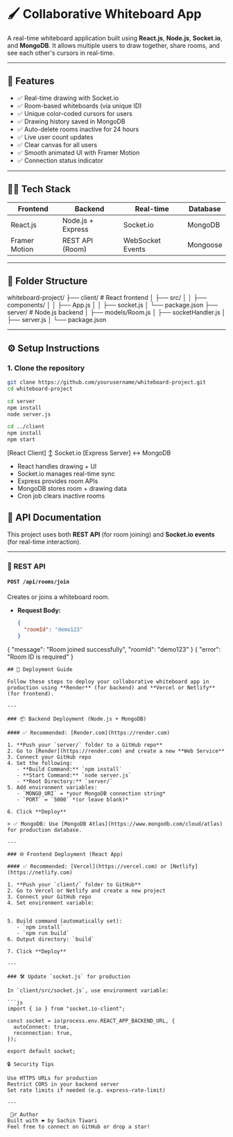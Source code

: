 # 🖌️ Collaborative Whiteboard App

A real-time whiteboard application built using **React.js**, **Node.js**, **Socket.io**, and **MongoDB**. It allows multiple users to draw together, share rooms, and see each other's cursors in real-time.

---

## 🚀 Features

- ✅ Real-time drawing with Socket.io
- ✅ Room-based whiteboards (via unique ID)
- ✅ Unique color-coded cursors for users
- ✅ Drawing history saved in MongoDB
- ✅ Auto-delete rooms inactive for 24 hours
- ✅ Live user count updates
- ✅ Clear canvas for all users
- ✅ Smooth animated UI with Framer Motion
- ✅ Connection status indicator


---

## 🧑‍💻 Tech Stack

| Frontend      | Backend           | Real-time        | Database   |
|---------------|-------------------|------------------|------------|
| React.js      | Node.js + Express | Socket.io        | MongoDB    |
| Framer Motion | REST API (Room)   | WebSocket Events | Mongoose   |

---

## 📁 Folder Structure
whiteboard-project/
├── client/ # React frontend
│ ├── src/
│ │ ├── components/
│ │ ├── App.js
│ │ ├── socket.js
│ └── package.json
├── server/ # Node.js backend
│ ├── models/Room.js
│ ├── socketHandler.js
│ ├── server.js
│ └── package.json

---

## ⚙️ Setup Instructions

### 1. Clone the repository

```bash
git clone https://github.com/yourusername/whiteboard-project.git
cd whiteboard-project

cd server
npm install
node server.js

cd ../client
npm install
npm start
```
[React Client]
   ↕ Socket.io
[Express Server]
   ↔ MongoDB

- React handles drawing + UI
- Socket.io manages real-time sync
- Express provides room APIs
- MongoDB stores room + drawing data
- Cron job clears inactive rooms
## 🔌 API Documentation

This project uses both **REST API** (for room joining) and **Socket.io events** (for real-time interaction).

---

### 📡 REST API

#### `POST /api/rooms/join`

Creates or joins a whiteboard room.

- **Request Body:**
  ```json
  {
    "roomId": "demo123"
  }
{
  "message": "Room joined successfully",
  "roomId": "demo123"
}
{
  "error": "Room ID is required"
}
```
## 🚀 Deployment Guide

Follow these steps to deploy your collaborative whiteboard app in production using **Render** (for backend) and **Vercel or Netlify** (for frontend).

---

### 📦 Backend Deployment (Node.js + MongoDB)

#### ✅ Recommended: [Render.com](https://render.com)

1. **Push your `server/` folder to a GitHub repo**
2. Go to [Render](https://render.com) and create a new **Web Service**
3. Connect your GitHub repo
4. Set the following:
   - **Build Command:** `npm install`
   - **Start Command:** `node server.js`
   - **Root Directory:** `server/`
5. Add environment variables:
   - `MONGO_URI` = *your MongoDB connection string*
   - `PORT` = `5000` *(or leave blank)*

6. Click **Deploy**

> ✅ MongoDB: Use [MongoDB Atlas](https://www.mongodb.com/cloud/atlas) for production database.

---

### 🌐 Frontend Deployment (React App)

#### ✅ Recommended: [Vercel](https://vercel.com) or [Netlify](https://netlify.com)

1. **Push your `client/` folder to GitHub**
2. Go to Vercel or Netlify and create a new project
3. Connect your GitHub repo
4. Set environment variable:


5. Build command (automatically set):
   - `npm install`
   - `npm run build`
6. Output directory: `build`

7. Click **Deploy**

---

### 🛠 Update `socket.js` for production

In `client/src/socket.js`, use environment variable:

```js
import { io } from "socket.io-client";

const socket = io(process.env.REACT_APP_BACKEND_URL, {
  autoConnect: true,
  reconnection: true,
});

export default socket;

🔒 Security Tips

Use HTTPS URLs for production
Restrict CORS in your backend server
Set rate limits if needed (e.g. express-rate-limit)

---
 
 🙋‍♂️ Author
Built with ❤️ by Sachin Tiwari
Feel free to connect on GitHub or drop a star!